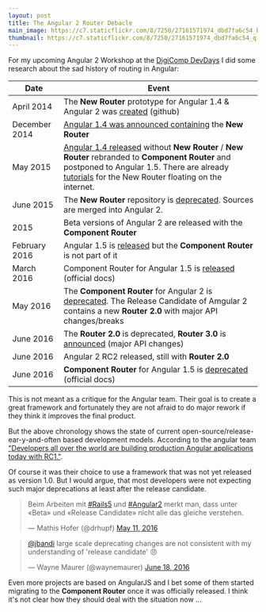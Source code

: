 ```yaml
---
layout: post
title: The Angular 2 Router Debacle  
main_image: https://c7.staticflickr.com/8/7250/27161571974_dbd7fa6c54_b.jpg
thumbnail: https://c7.staticflickr.com/8/7250/27161571974_dbd7fa6c54_q.jpg
---
```


For my upcoming Angular 2 Workshop at the [DigiComp DevDays](https://www.digicomp.ch/events/softwareentwicklung-events/devday-zuerich-2016) I did some research about the sad history of routing in Angular:

|Date         | Event              |
|-------------|--------------------|
|April 2014   | The **New Router** prototype for Angular 1.4 & Angular 2 was [created](https://github.com/angular/router/blob/15c4564549b95e50e6775c93fc0b760276a563e6/README.md) (github)  |
|December 2014| [Angular 1.4 was announced containing](http://angularjs.blogspot.ch/2014/12/planning-angular-14.html) the **New Router**|
|May 2015| [Angular 1.4 released](http://angularjs.blogspot.ch/2015/05/angular-140-jaracimrman-existence.html) without **New Router** / **New Router** rebranded to **Component Router** and postponed to Angular 1.5. There are already [tutorials](https://angular.github.io/router/getting-started) for the New Router floating on the internet. |
|June 2015|The **New Router** repository is [deprecated](https://github.com/angular/router/blob/d6e4c4d6de006af1420fe5884c742f17a966d26c/README.md). Sources are merged into Angular 2.|
|2015| Beta versions of Angular 2 are released with the **Component Router** |
|February 2016| Angular 1.5 is [released](http://angularjs.blogspot.ch/2016/02/angular-150-ennoblement-facilitation.html) but the **Component Router** is not part of it|
|March 2016|Component Router for Angular 1.5 is [released](https://github.com/angular/angular.js/blob/6a336ba6a0db29da0bee0a2ecf44857780ec682b/docs/content/guide/component-router.ngdoc) (official docs)|
|May 2016|The **Component Router** for Angular 2 is [deprecated](https://github.com/angular/angular/blob/883e0c48b162a93e3843e39803205b8df1fe4860/CHANGELOG.md). The Release Candidate of Amgular 2 contains a new **Router 2.0** with major API changes/breaks  |
|June 2016| The **Router 2.0** is deprecated, **Router 3.0** is [announced](http://angularjs.blogspot.ch/2016/06/improvements-coming-for-routing-in.html) (major API changes)|
|June 2016| Angular 2 RC2 released, still with **Router 2.0** |
|June 2016| **Component Router** for Angular 1.5 is [deprecated](https://github.com/angular/angular.js/commit/86aff733fc07b2b0053957c87c084211a203e94e) (official docs) |


This is not meant as a critique for the Angular team. Their goal is to create a great framework and fortunately they are not afraid to do major rework if they think it improves the final product.

But the above chronology shows the state of current open-source/release-ear-y-and-often based development models. According to the angular team ["Developers all over the world are building production Angular applications today with RC1."](http://angularjs.blogspot.ch/2016/06/rc2-now-available.html).

Of course it was their choice to use a framework that was not yet released as version 1.0.
But I would argue, that most developers were not expecting such major deprecations at least after the release candidate.

<blockquote class="twitter-tweet" data-lang="en"><p lang="de" dir="ltr">Beim Arbeiten mit <a href="https://twitter.com/hashtag/Rails5?src=hash">#Rails5</a> und <a href="https://twitter.com/hashtag/Angular2?src=hash">#Angular2</a> merkt man, dass unter «Beta» und «Release Candidate» nicht alle das gleiche verstehen.</p>&mdash; Mathis Hofer (@drhupf) <a href="https://twitter.com/drhupf/status/730383751214157824">May 11, 2016</a></blockquote>
<script async src="//platform.twitter.com/widgets.js" charset="utf-8"></script>

<blockquote class="twitter-tweet" data-lang="en"><p lang="en" dir="ltr"><a href="https://twitter.com/jbandi">@jbandi</a> large scale deprecating changes are not consistent with my understanding of &#39;release candidate&#39; 😠</p>&mdash; Wayne Maurer (@waynemaurer) <a href="https://twitter.com/waynemaurer/status/744145111311843329">June 18, 2016</a></blockquote>


Even more projects are based on AngularJS and I bet some of them started migrating to the **Component Router** once it was officially released. I think it's not clear how they should deal with the situation now ...

